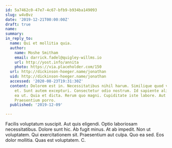 ```yaml
---
id: 5a7462c0-47e7-4c67-bfb9-b934ba149093
slug: w4vBvz
date: '2019-12-21T00:00:00Z'
draft: true
name: 
summary: 
in_reply_to:
  name: Qui et mollitia quia.
  author:
    name: Moshe Smitham
    email: darrick.fadel@quigley-willms.io
    url: http://yost.info/annita
    photo: https://via.placeholder.com/150
  url: http://dickinson-hoeger.name/jonathan
  uid: http://dickinson-hoeger.name/jonathan
  accessed: '2020-08-23T19:31:30Z'
  content: Dolorem est in. Necessitatibus nihil harum. Similique quod vitae. Eum iste
    et. Sunt autem excepturi. Consectetur odio nostrum. Id sapiente aliquid. Natus
    ea ut. Quia et dicta. Rerum quo magni. Cupiditate iste labore. Aut et facere.
    Praesentium porro.
  published: '2019-12-09'

---
```


Facilis voluptatum suscipit. Aut quis eligendi. Optio laboriosam necessitatibus. Dolore sunt hic. Ab fugit minus. At ab impedit. Non ut voluptatem. Qui exercitationem sit. Praesentium aut culpa. Quo ea sed. Eos dolor mollitia. Quas est voluptatem. C.
